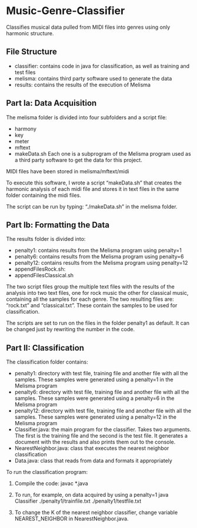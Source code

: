 Music-Genre-Classifier
======================

Classifies musical data pulled from MIDI files into genres using only harmonic structure.

File Structure
-------
* classifier: contains code in java for classification, as well as training and test files
* melisma: contains third party software used to generate the data
* results: contains the results of the execution of Melisma


Part Ia: Data Acquisition
-------
The melisma folder is divided into four subfolders and a script file:
 * harmony
 * key
 * meter
 * mftext
 * makeData.sh
Each one is a subprogram of the Melisma program used as a third party software to get the data for this project. 

MIDI files have been stored in melisma/mftext/midi

To execute this software, I wrote a script “makeData.sh” that creates the harmonic analysis of each midi file and stores it in text files in the same folder containing the midi files. 

The script can be run by typing: “./makeData.sh” in the melisma folder. 

Part Ib: Formatting the Data
-------
The results folder is divided into:
 * penalty1: contains results from the Melisma program using penalty=1
 * penalty6: contains results from the Melisma program using penalty=6
 * penalty12: contains results from the Melisma program using penalty=12
 * appendFilesRock.sh: 
 * appendFilesClassical.sh

The two script files group the multiple text files with the results of the analysis into two text files, one for rock music the other for classical music, containing all the samples for each genre. 
The two resulting files are: “rock.txt” and “classical.txt”. These contain the samples to be used for classification. 

The scripts are set to run on the files in the folder penalty1 as default. It can be changed just by rewriting the number in the code. 

Part II: Classification
-------
The classification folder contains:
 * penalty1: directory with test file, training file and another file with all the samples. These samples were generated using a penalty=1 in the Melisma program
 * penalty6: directory with test file, training file and another file with all the samples. These samples were generated using a penalty=6 in the Melisma program
 * penalty12: directory with test file, training file and another file with all the samples. These samples were generated using a penalty=12 in the Melisma program
 * Classifier.java: the main program for the classifier. Takes two arguments. The first is the training file and the second is the test file. It generates a document with the results and also prints them out to the console. 
 * NearestNeighbor.java: class that executes the nearest neighbor classification
 * Data.java: class that reads from data and formats it appropriately

To run the classification program:
1) Compile the code: 
    javac *.java

2) To run, for example, on data acquired by using a penalty=1
    java Classifier ./penalty1/trainfile.txt ./penalty1/testfile.txt

3) To change the K of the nearest neighbor classifier, change variable NEAREST_NEIGHBOR in NearestNeighbor.java. 

